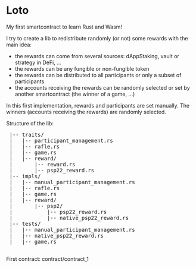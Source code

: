 # Loto
My first smartcontract to learn Rust and Wasm!

I try to create a lib to redistribute randomly (or not) some rewards with the main idea:
  - the rewards can come from several sources: dAppStaking, vault or strategy in DeFi, ...
  - the rewards can be any fungible or non-fungible token
  - the rewards can be distributed to all participants or only a subset of participants
  - the accounts receiving the rewards can be randomly selected or set by another smartcontract (the winner of a game, ...)
  
In this first implementation, rewards and participants are set manually. The winners (accounts receiving the rewards) are randomly selected.

Structure of the lib:
<pre>
 |-- traits/
 |   |-- participant_management.rs
 |   |-- rafle.rs    
 |   |-- game.rs
 |   |-- reward/
 |       |-- reward.rs
 |       |-- psp22_reward.rs
 |-- impls/
 |   |-- manual_participant_management.rs
 |   |-- rafle.rs    
 |   |-- game.rs
 |   |-- reward/
 |       |-- psp2/
 |           |-- psp22_reward.rs
 |           |-- native_psp22_reward.rs
 |-- tests/
 |   |-- manual_participant_management.rs
 |   |-- native_psp22_reward.rs   
 |   |-- game.rs
 </pre>
 
 First contract: contract/contract_1
